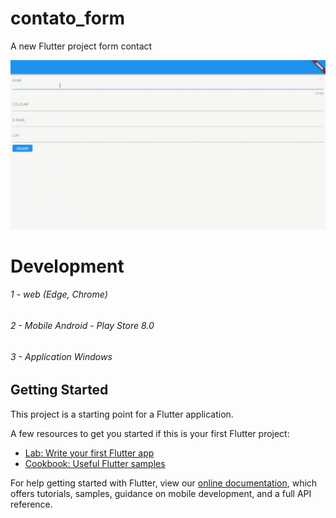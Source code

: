 # contato_form

A new Flutter project form contact
<div><img src="./video/video.gif"> </img></div>

# Development 

###### 1 - web (Edge, Chrome)
###### 2 - Mobile Android - Play Store 8.0
###### 3 - Application Windows

## Getting Started

This project is a starting point for a Flutter application.

A few resources to get you started if this is your first Flutter project:

- [Lab: Write your first Flutter app](https://flutter.dev/docs/get-started/codelab)
- [Cookbook: Useful Flutter samples](https://flutter.dev/docs/cookbook)

For help getting started with Flutter, view our
[online documentation](https://flutter.dev/docs), which offers tutorials,
samples, guidance on mobile development, and a full API reference.
